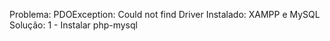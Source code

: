Problema: PDOException: Could not find Driver
Instalado: XAMPP e MySQL
Solução: 
1 - Instalar php-mysql

